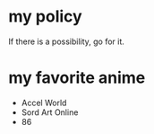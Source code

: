 # my policy
If there is a possibility, go for it.
# my favorite anime
- Accel World
- Sord Art Online
- 86

